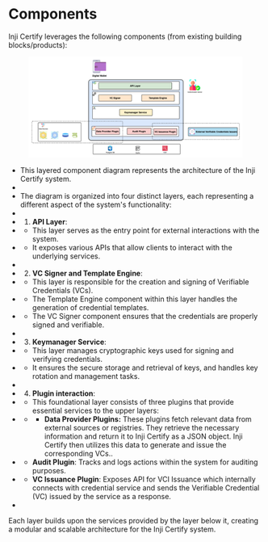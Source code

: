 # Components

Inji Certify leverages the following components (from existing building blocks/products):

<figure><img src="../../.gitbook/assets/inji_certify_components.png" alt=""><figcaption></figcaption></figure>


 * This layered component diagram represents the architecture of the Inji Certify system.
 * 
 * The diagram is organized into four distinct layers, each representing a different aspect of the system's functionality:
 * 
 * 1. **API Layer**:
 *    - This layer serves as the entry point for external interactions with the system.
 *    - It exposes various APIs that allow clients to interact with the underlying services.
 * 
 * 2. **VC Signer and Template Engine**:
 *    - This layer is responsible for the creation and signing of Verifiable Credentials (VCs).
 *    - The Template Engine component within this layer handles the generation of credential templates.
 *    - The VC Signer component ensures that the credentials are properly signed and verifiable.
 * 
 * 3. **Keymanager Service**:
 *    - This layer manages cryptographic keys used for signing and verifying credentials.
 *    - It ensures the secure storage and retrieval of keys, and handles key rotation and management tasks.
 * 
 * 4. **Plugin interaction**:
 *    - This foundational layer consists of three plugins that provide essential services to the upper layers:
 *    - * **Data Provider Plugins:** These plugins fetch relevant data from external sources or registries. They retrieve the necessary information and return it to Inji Certify as a JSON object. Inji Certify then utilizes this data to generate and issue the corresponding VCs..
 *    - **Audit Plugin**: Tracks and logs actions within the system for auditing purposes.
 *    - **VC Issuance Plugin**: Exposes API for VCI Issuance which internally connects with credential service and sends the Verifiable Credential (VC) issued by the service as a response.
 * 

Each layer builds upon the services provided by the layer below it, creating a modular and scalable architecture for the Inji Certify system.










<!-- 

Old content

1.  eSignet (v1.4.0): VCI microservice and Authentication microservice

    **a. eSignet service**:

    * Implements OpenID Connect flows that help the relying party perform quick and easy integrations using pre-existing libraries for user verification.
    * Exposes API for VCI Issuance which internally connects with credential service and sends the Verifiable Credential (VC) issued by the service as a response

    **b. OIDC UI:**

    * The user interface component of eSignet, Manages user authentication and user consent. Integrates with the REST endpoints provided by esignet-service.&#x20;

    **c. Authenticator Plugin:**

    * provides methods to authenticate the end-user with control of the supported authentication factors. There is a default plugin implemented for Sunbird Registry.

2.  Certify(v0.9.0): VCI microservice

    **a. VCI:**

    * Exposes API for VCI Issuance which internally connects with credential service and sends the Verifiable Credential (VC) issued by the service as a response.

    **b. VC Issuance Plugin:**

    * Provides support to generate credentials from existing datasouce. There is a default plugin implemented for Sunbird Registry.
3.  Sunbird RC (v2.0.0): Identity microservice, Schema microservice, and Cred microservice.

    **a. Identity Service :**&#x20;

    * The central lynchpin to maintain identities across the system. All identities in Sunbird-RC are DID-compliant and are web-resolvable. The other microservices (Credential Schema Service and Credential Service) depend on this for generating any identity.&#x20;
    * Docker Image: [http://ghcr.io/sunbird-rc/sunbird-rc-identity-service:v2.0.0-rc1](http://ghcr.io/sunbird-rc/sunbird-rc-identity-service:v2.0.0-rc1) &#x20;
    * Depends on the vault (healthy), database. \


    **b. Credential Schema service:**  &#x20;

    * Stores the schema of the Verifiable Credential along with the associated view template.&#x20;
    * Docker Image: [http://ghcr.io/sunbird-rc/sunbird-rc-credential-schema:v2.0.0-rc1](http://ghcr.io/sunbird-rc/sunbird-rc-credential-schema:v2.0.0-rc1) &#x20;
    * Depends on identity service, and database.&#x20;

&#x20;       **c. Credential service:**&#x20;

* Core issuance service. Called with the payload, which is then transformed into a W3C-compliant Verifiable Credential in JSON-LD format. The payload is then signed using the private key which was generated as part of the original Issuer creation.&#x20;
* Docker Image: [https://github.com/sunbird-rc/sunbird-rc-core/pkgs/container/sunbird-rc-credentials-service](https://github.com/sunbird-rc/sunbird-rc-core/pkgs/container/sunbird-rc-credentials-service)
* Depends on identity service, schema service, and database.

&#x20;      **d. Vault Service:**&#x20;

* To be included as a dependency along with the pg.
* Hashi Corp vault is the Keystore which acts as the vault service.&#x20;
* Identity service is dependent on the vault service.&#x20;
* Stores key pairs and secrets for the issuers.

-->
